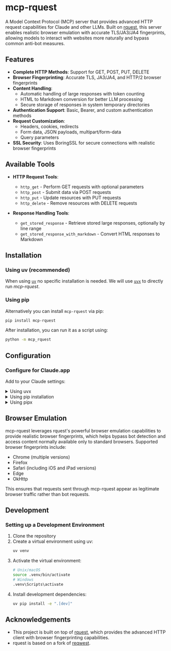 # mcp-rquest

A Model Context Protocol (MCP) server that provides advanced HTTP request capabilities for Claude and other LLMs. Built on [rquest](https://github.com/0x676e67/rquest), this server enables realistic browser emulation with accurate TLS/JA3/JA4 fingerprints, allowing models to interact with websites more naturally and bypass common anti-bot measures.

## Features

- **Complete HTTP Methods**: Support for GET, POST, PUT, DELETE
- **Browser Fingerprinting**: Accurate TLS, JA3/JA4, and HTTP/2 browser fingerprints
- **Content Handling**:
  - Automatic handling of large responses with token counting
  - HTML to Markdown conversion for better LLM processing
  - Secure storage of responses in system temporary directories
- **Authentication Support**: Basic, Bearer, and custom authentication methods
- **Request Customization**:
  - Headers, cookies, redirects
  - Form data, JSON payloads, multipart/form-data
  - Query parameters
- **SSL Security**: Uses BoringSSL for secure connections with realistic browser fingerprints

## Available Tools

- **HTTP Request Tools**:
  - `http_get` - Perform GET requests with optional parameters
  - `http_post` - Submit data via POST requests
  - `http_put` - Update resources with PUT requests
  - `http_delete` - Remove resources with DELETE requests

- **Response Handling Tools**:
  - `get_stored_response` - Retrieve stored large responses, optionally by line range
  - `get_stored_response_with_markdown` - Convert HTML responses to Markdown

## Installation

### Using uv (recommended)

When using [`uv`](https://docs.astral.sh/uv/) no specific installation is needed. We will
use [`uvx`](https://docs.astral.sh/uv/guides/tools/) to directly run *mcp-rquest*.

### Using pip

Alternatively you can install `mcp-rquest` via pip:

```bash
pip install mcp-rquest
```

After installation, you can run it as a script using:

```bash
python -m mcp_rquest
```

## Configuration

### Configure for Claude.app

Add to your Claude settings:

<details>
<summary>Using uvx</summary>

```json
{
  "mcpServers": {
    "http-rquest": {
      "command": "uvx",
      "args": [
        "mcp-rquest"
      ]
    }
  }
}
```
</details>

<details>
<summary>Using pip installation</summary>

```json
{
  "mcpServers": {
    "http-rquest": {
      "command": "python",
      "args": ["-m", "mcp_rquest"]
    }
  }
}
```
</details>

<details>
<summary>Using pipx</summary>

```json
{
  "mcpServers": {
    "http-rquest": {
      "command": "pipx",
      "args": [
        "run",
        "mcp-rquest"
      ]
    }
  }
}
```
</details>

## Browser Emulation

mcp-rquest leverages rquest's powerful browser emulation capabilities to provide realistic browser fingerprints, which helps bypass bot detection and access content normally available only to standard browsers. Supported browser fingerprints include:

- Chrome (multiple versions)
- Firefox
- Safari (including iOS and iPad versions)
- Edge
- OkHttp

This ensures that requests sent through mcp-rquest appear as legitimate browser traffic rather than bot requests.

## Development

### Setting up a Development Environment

1. Clone the repository
2. Create a virtual environment using uv:
   ```bash
   uv venv
   ```
3. Activate the virtual environment:
   ```bash
   # Unix/macOS
   source .venv/bin/activate
   # Windows
   .venv\Scripts\activate
   ```
4. Install development dependencies:
   ```bash
   uv pip install -e ".[dev]"
   ```

## Acknowledgements

- This project is built on top of [rquest](https://github.com/0x676e67/rquest), which provides the advanced HTTP client with browser fingerprinting capabilities.
- rquest is based on a fork of [reqwest](https://github.com/seanmonstar/reqwest).

